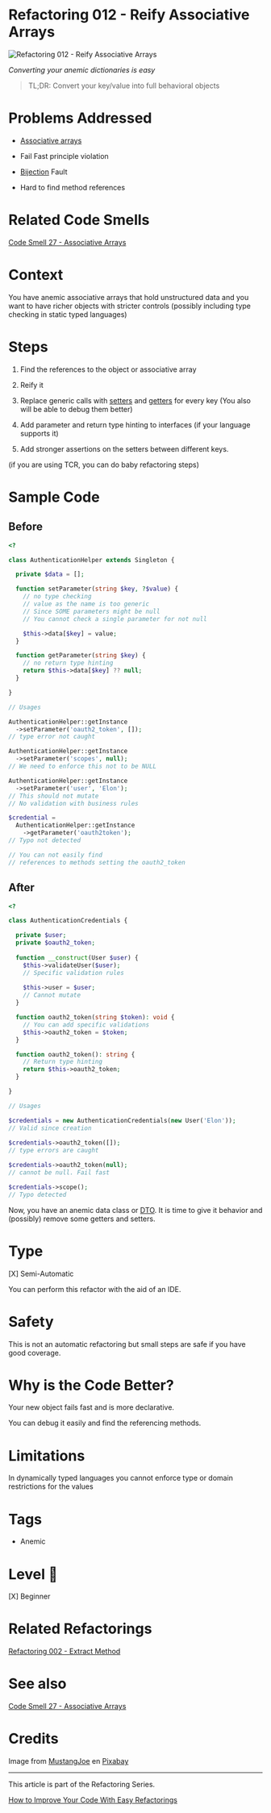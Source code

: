 # Refactoring 012 - Reify Associative Arrays
            
![Refactoring 012 - Reify Associative Arrays](Refactoring%20012%20-%20Reify%20Associative%20Arrays.jpg)

*Converting your anemic dictionaries is easy*

> TL;DR: Convert your key/value into full behavioral objects

# Problems Addressed

* [Associative arrays](https://github.com/mcsee/Software-Design-Articles/tree/main/Articles/Code%20Smells/Code%20Smell%2027%20-%20Associative%20Arrays/readme.md)
    
* Fail Fast principle violation
    
* [Bijection](https://github.com/mcsee/Software-Design-Articles/tree/main/Articles/Theory/The%20One%20and%20Only%20Software%20Design%20Principle/readme.md) Fault
    
* Hard to find method references
    
# Related Code Smells

[Code Smell 27 - Associative Arrays](https://github.com/mcsee/Software-Design-Articles/tree/main/Articles/Code%20Smells/Code%20Smell%2027%20-%20Associative%20Arrays/readme.md)

# Context

You have anemic associative arrays that hold unstructured data and you want to have richer objects with stricter controls (possibly including type checking in static typed languages)

# Steps
 
1. Find the references to the object or associative array
    
2. Reify it
    
3. Replace generic calls with [setters](https://github.com/mcsee/Software-Design-Articles/tree/main/Articles/Code%20Smells/Code%20Smell%2028%20-%20Setters/readme.md) and [getters](https://github.com/mcsee/Software-Design-Articles/tree/main/Articles/Code%20Smells/Code%20Smell%2068%20-%20Getters/readme.md) for every key (You also will be able to debug them better)
    
4. Add parameter and return type hinting to interfaces (if your language supports it)
    
5. Add stronger assertions on the setters between different keys.
    
(if you are using TCR, you can do baby refactoring steps)

# Sample Code

## Before

<!-- [Gist Url](https://gist.github.com/mcsee/ca8de4d5b62f43e87002b6424de11d60) -->

```php
<?

class AuthenticationHelper extends Singleton {

  private $data = [];

  function setParameter(string $key, ?$value) {
    // no type checking
    // value as the name is too generic
    // Since SOME parameters might be null
    // You cannot check a single parameter for not null

    $this->data[$key] = value;
  }

  function getParameter(string $key) {
    // no return type hinting
    return $this->data[$key] ?? null;
  }

}

// Usages

AuthenticationHelper::getInstance
  ->setParameter('oauth2_token', []);
// type error not caught

AuthenticationHelper::getInstance
  ->setParameter('scopes', null);
// We need to enforce this not to be NULL

AuthenticationHelper::getInstance
  ->setParameter('user', 'Elon');
// This should not mutate
// No validation with business rules

$credential =
  AuthenticationHelper::getInstance
    ->getParameter('oauth2token');
// Typo not detected

// You can not easily find
// references to methods setting the oauth2_token
```

## After

<!-- [Gist Url](https://gist.github.com/mcsee/d8c3cb918572138803015c91a0274d9d) -->

```php
<?

class AuthenticationCredentials {

  private $user;
  private $oauth2_token;
  
  function __construct(User $user) {
    $this->validateUser($user);
    // Specific validation rules
      
    $this->user = $user;
    // Cannot mutate 
  }

  function oauth2_token(string $token): void {
    // You can add specific validations
    $this->oauth2_token = $token;
  }

  function oauth2_token(): string {    
    // Return type hinting
    return $this->oauth2_token;
  }

}

// Usages

$credentials = new AuthenticationCredentials(new User('Elon'));
// Valid since creation
  
$credentials->oauth2_token([]);
// type errors are caught

$credentials->oauth2_token(null);
// cannot be null. Fail fast

$credentials->scope();
// Typo detected
```

Now, you have an anemic data class or [DTO](https://github.com/mcsee/Software-Design-Articles/tree/main/Articles/Code%20Smells/Code%20Smell%2040%20-%20DTOs/readme.md). It is time to give it behavior and (possibly) remove some getters and setters.

# Type

[X] Semi-Automatic

You can perform this refactor with the aid of an IDE.

# Safety

This is not an automatic refactoring but small steps are safe if you have good coverage.

# Why is the Code Better?

Your new object fails fast and is more declarative.

You can debug it easily and find the referencing methods.

# Limitations

In dynamically typed languages you cannot enforce type or domain restrictions for the values

# Tags

- Anemic

# Level 🔋

[X] Beginner
    
# Related Refactorings

[Refactoring 002 - Extract Method](https://github.com/mcsee/Software-Design-Articles/tree/main/Articles/Refactorings/Refactoring%20002%20-%20Extract%20Method/readme.md)

# See also

[Code Smell 27 - Associative Arrays](https://github.com/mcsee/Software-Design-Articles/tree/main/Articles/Code%20Smells/Code%20Smell%2027%20-%20Associative%20Arrays/readme.md)

# Credits

Image from [MustangJoe](https://pixabay.com/users/mustangjoe-2162920/) en [Pixabay](https://pixabay.com/)

---

This article is part of the Refactoring Series.

[How to Improve Your Code With Easy Refactorings](https://github.com/mcsee/Software-Design-Articles/tree/main/Articles/Refactorings/How%20to%20Improve%20your%20Code%20With%20Easy%20Refactorings/readme.md)